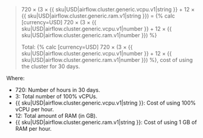 > 720 × (3 × {{ sku|USD|airflow.cluster.generic.vcpu.v1|string }} + 12 × {{ sku|USD|airflow.cluster.generic.ram.v1|string }}) = {% calc [currency=USD] 720 × (3 × {{ sku|USD|airflow.cluster.generic.vcpu.v1|number }} + 12 × {{ sku|USD|airflow.cluster.generic.ram.v1|number }}) %}
>
> Total: {% calc [currency=USD] 720 × (3 × {{ sku|USD|airflow.cluster.generic.vcpu.v1|number }} + 12 × {{ sku|USD|airflow.cluster.generic.ram.v1|number }}) %}, cost of using the cluster for 30 days.

Where:
* 720: Number of hours in 30 days.
* 3: Total number of 100% vCPUs.
* {{ sku|USD|airflow.cluster.generic.vcpu.v1|string }}: Cost of using 100% vCPU per hour.
* 12: Total amount of RAM (in GB).
* {{ sku|USD|airflow.cluster.generic.ram.v1|string }}: Cost of using 1 GB of RAM per hour.